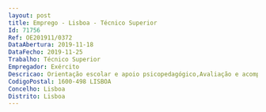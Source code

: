 ```yaml
--- 
layout: post
title: Emprego - Lisboa - Técnico Superior
Id: 71756
Ref: OE201911/0372
DataAbertura: 2019-11-18
DataFecho: 2019-11-25
Trabalho: Técnico Superior
Empregador: Exército
Descricao: Orientação escolar e apoio psicopedagógico,Avaliação e acompanhamento psicológico,Psicologia em orientação escolar e profissional,Estar inscrito na ordem dos psicólogos.
CodigoPostal: 1600-498 LISBOA
Concelho: Lisboa
Distrito: Lisboa
--- 
```

